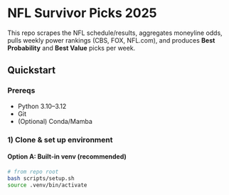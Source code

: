 # NFL Survivor Picks 2025

This repo scrapes the NFL schedule/results, aggregates moneyline odds, pulls weekly power rankings (CBS, FOX, NFL.com), and produces **Best Probability** and **Best Value** picks per week.

## Quickstart

### Prereqs
- Python 3.10–3.12
- Git
- (Optional) Conda/Mamba

### 1) Clone & set up environment

#### Option A: Built-in venv (recommended)
```bash
# from repo root
bash scripts/setup.sh
source .venv/bin/activate
